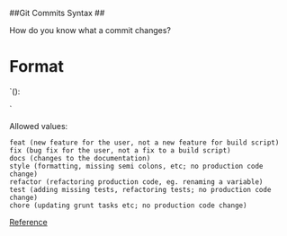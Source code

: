 ##Git Commits Syntax ##

How do you know what a commit changes?



# Format

`<type>(<scope>): <subject>

<body>

<footer>`
  
  
  

Allowed <type> values:

    feat (new feature for the user, not a new feature for build script)
    fix (bug fix for the user, not a fix to a build script)
    docs (changes to the documentation)
    style (formatting, missing semi colons, etc; no production code change)
    refactor (refactoring production code, eg. renaming a variable)
    test (adding missing tests, refactoring tests; no production code change)
    chore (updating grunt tasks etc; no production code change)





[Reference](https://karma-runner.github.io/4.0/dev/git-commit-msg.html)

